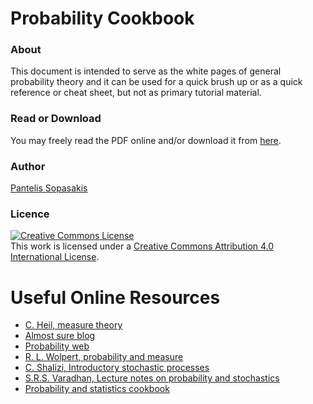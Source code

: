 # Probability Cookbook

### About
This document is intended to serve as the white pages of general probability
theory and it can be used for a quick brush up or as a quick reference or 
cheat sheet, but not as primary tutorial material.

### Read or Download

You may freely read the PDF online and/or download it from [here](https://mathematix.files.wordpress.com/2019/01/uncorrelated.pdf).

### Author
[Pantelis Sopasakis](https://alphaville.github.io/)

### Licence
<a rel="license" href="http://creativecommons.org/licenses/by/4.0/"><img alt="Creative Commons License" style="border-width:0" src="https://i.creativecommons.org/l/by/4.0/88x31.png" /></a><br />This work is licensed under a <a rel="license" href="http://creativecommons.org/licenses/by/4.0/">Creative Commons Attribution 4.0 International License</a>.


# Useful Online Resources

- [C. Heil, measure theory](https://people.math.gatech.edu/~heil/6337/spring11/)
- [Almost sure blog](https://almostsure.wordpress.com/)
- [Probability web](http://www.statslab.cam.ac.uk/probweb/)
- [R. L. Wolpert, probability and measure](https://www2.stat.duke.edu/courses/Spring05/sta205/lec/s05wk07.pdf)
- [C. Shalizi, Introductory stochastic processes](http://www.stat.cmu.edu/~cshalizi/754/notes/)
- [S.R.S. Varadhan, Lecture notes on probability and stochastics](https://www.math.nyu.edu/~varadhan/)
- [Probability and statistics cookbook](http://statistics.zone/)

